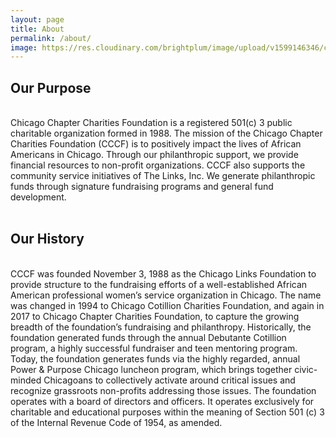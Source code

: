 ```yaml
---
layout: page
title: About
permalink: /about/
image: https://res.cloudinary.com/brightplum/image/upload/v1599146346/ccc-foundation/ccc-_pp6.jpg
---
```

<h2>Our Purpose</h2>
<br>
Chicago Chapter Charities Foundation is a registered 501(c) 3 public charitable organization formed in 1988. 
The mission of the Chicago Chapter Charities Foundation (CCCF) is to positively impact the lives of African Americans in Chicago. 
Through our philanthropic support, we provide financial resources to non-profit organizations. 
CCCF also supports the community service initiatives of The Links, Inc. 
We generate philanthropic funds through signature fundraising programs and general fund development.

<br>
<br>

<h2>Our History</h2>
<br>
CCCF was founded November 3, 1988 as the Chicago Links Foundation to provide structure to the fundraising efforts of a well-established African American professional women’s service organization in Chicago. 
The name was changed in 1994 to Chicago Cotillion Charities Foundation, and again in 2017 to Chicago Chapter Charities Foundation, to capture the growing breadth of the foundation’s fundraising and philanthropy. 
Historically, the foundation generated funds through the annual Debutante Cotillion program, a highly successful fundraiser and teen mentoring program. 
Today, the foundation generates funds via the highly regarded, annual Power & Purpose Chicago luncheon program, which brings together civic-minded Chicagoans to collectively activate around critical issues and recognize grassroots non-profits addressing those issues. 
The foundation operates with a board of directors and officers. 
It operates exclusively for charitable and educational purposes within the meaning of Section 501 (c) 3 of the Internal Revenue Code of 1954, as amended.

<br>